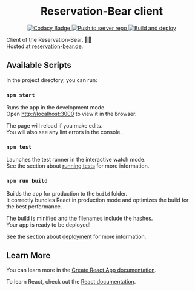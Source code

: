 <h1 align="center">
  Reservation-Bear client
</h1>
<p align="center">
  <a href="https://www.codacy.com/gh/Eistbaren/client/dashboard?utm_source=github.com&utm_medium=referral&utm_content=Eistbaren/client&utm_campaign=Badge_Grade">
    <img alt="Codacy Badge" src="https://app.codacy.com/project/badge/Grade/1d91f35265e748f785c39df0b05ea004" />
  </a>
  <a href="https://github.com/Eistbaren/client/actions/workflows/pushToServerRepo.yml">
    <img alt="Push to server repo" src="https://github.com/Eistbaren/client/actions/workflows/pushToServerRepo.yml/badge.svg" />
  </a>
  <a href="https://github.com/Eistbaren/client/actions/workflows/build-and-deploy.yml">
    <img alt="Build and deploy" src="https://github.com/Eistbaren/client/actions/workflows/build-and-deploy.yml/badge.svg" />
  </a>
</p>

Client of the Reservation-Bear. 🐻‍❄️  
Hosted at [reservation-bear.de](https://reservation-bear.de).

## Available Scripts

In the project directory, you can run:

### `npm start`

Runs the app in the development mode.\
Open [http://localhost:3000](http://localhost:3000) to view it in the browser.

The page will reload if you make edits.\
You will also see any lint errors in the console.

### `npm test`

Launches the test runner in the interactive watch mode.\
See the section about [running tests](https://facebook.github.io/create-react-app/docs/running-tests) for more information.

### `npm run build`

Builds the app for production to the `build` folder.\
It correctly bundles React in production mode and optimizes the build for the best performance.

The build is minified and the filenames include the hashes.\
Your app is ready to be deployed!

See the section about [deployment](https://facebook.github.io/create-react-app/docs/deployment) for more information.

## Learn More

You can learn more in the [Create React App documentation](https://facebook.github.io/create-react-app/docs/getting-started).

To learn React, check out the [React documentation](https://reactjs.org/).
